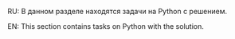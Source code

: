 RU: В данном разделе находятся задачи на Python с решением.

EN: This section contains tasks on Python with the solution.
